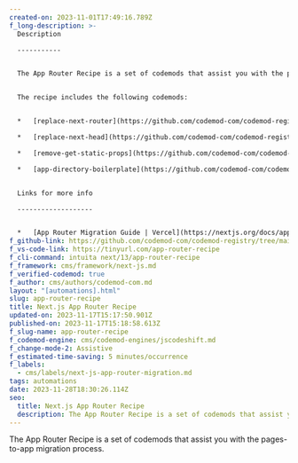 ```yaml
---
created-on: 2023-11-01T17:49:16.789Z
f_long-description: >-
  Description

  -----------


  The App Router Recipe is a set of codemods that assist you with the pages-to-app migration process.


  The recipe includes the following codemods:


  *   [replace-next-router](https://github.com/codemod-com/codemod-registry/tree/main/next/13/replace-next-router)

  *   [replace-next-head](https://github.com/codemod-com/codemod-registry/tree/main/next/13/replace-next-head)

  *   [remove-get-static-props](https://github.com/codemod-com/codemod-registry/tree/main/next/13/remove-get-static-props)

  *   [app-directory-boilerplate](https://github.com/codemod-com/codemod-registry/tree/main/next/13/app-directory-boilerplate)


  Links for more info

  -------------------


  *   [App Router Migration Guide | Vercel](https://nextjs.org/docs/app/building-your-application/upgrading/app-router-migration)
f_github-link: https://github.com/codemod-com/codemod-registry/tree/main/next/13/app-router-recipe
f_vs-code-link: https://tinyurl.com/app-router-recipe
f_cli-command: intuita next/13/app-router-recipe
f_framework: cms/framework/next-js.md
f_verified-codemod: true
f_author: cms/authors/codemod-com.md
layout: "[automations].html"
slug: app-router-recipe
title: Next.js App Router Recipe
updated-on: 2023-11-17T15:17:50.901Z
published-on: 2023-11-17T15:18:58.613Z
f_slug-name: app-router-recipe
f_codemod-engine: cms/codemod-engines/jscodeshift.md
f_change-mode-2: Assistive
f_estimated-time-saving: 5 minutes/occurrence
f_labels:
  - cms/labels/next-js-app-router-migration.md
tags: automations
date: 2023-11-28T18:30:26.114Z
seo:
  title: Next.js App Router Recipe
  description: The App Router Recipe is a set of codemods that assist you with the pages-to-app migration process.
---
```


The App Router Recipe is a set of codemods that assist you with the pages-to-app migration process.

